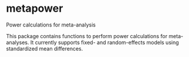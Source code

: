 # metapower
Power calculations for meta-analysis

This package contains functions to perform power calculations for meta-analyses. It currently supports fixed- and random-effects models using standardized mean differences. 

